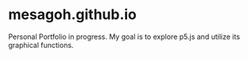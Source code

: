 # mesagoh.github.io


Personal Portfolio in progress. My goal is to explore p5.js and utilize its graphical functions.
